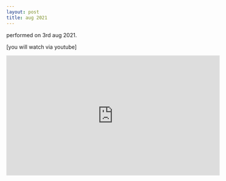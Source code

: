 ```yaml
---
layout: post
title: aug 2021
---
```


performed on 3rd aug 2021.

[you will watch via youtube]

<iframe width="560" height="315" src="https://www.youtube.com/embed/Rw_TgY-ahO8" title="YouTube video player" frameborder="0" allow="accelerometer; autoplay; clipboard-write; encrypted-media; gyroscope; picture-in-picture" allowfullscreen></iframe>


 &nbsp;